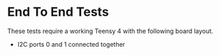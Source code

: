 # End To End Tests

These tests require a working Teensy 4 with the following board layout.

* I2C ports 0 and 1 connected together